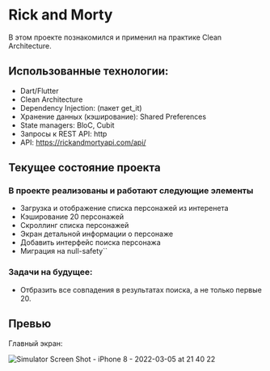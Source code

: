 # Rick and Morty 

В этом проекте познакомился и применил на практике Clean Architecture.

## Использованные технологии:
  - Dart/Flutter
  - Clean Architecture 
  - Dependency Injection: (пакет get_it)
  - Хранение данных (кэширование): Shared Preferences
  - State managers: BloC, Cubit
  - Запросы к REST API: http
  - API: https://rickandmortyapi.com/api/

## Текущее состояние проекта
### В проекте реализованы и работают следующие элементы
  - Загрузка и отображение списка персонажей из интеренета
  - Кэширование 20 персонажей
  - Скроллинг списка персонажей
  - Экран детальной информации о персонаже
  - Добавить интерфейс поиска персонажа
  - Миграция на null-safety``

### Задачи на будущее:
  - Отбразить все совпадения в результатах поиска, а не только первые 20.

## Превью 
Главный экран:

![Simulator Screen Shot - iPhone 8 - 2022-03-05 at 21 40 22](https://user-images.githubusercontent.com/47809649/156896182-c45c4de6-0eb9-4d23-a428-7edea6d380c0.png)

